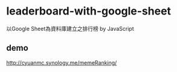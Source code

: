 # leaderboard-with-google-sheet
以Google Sheet為資料庫建立之排行榜 by JavaScript

## demo

<a href = 'http://cyuanmc.synology.me/memeRanking/' target = '_blank'>http://cyuanmc.synology.me/memeRanking/</a>
